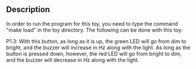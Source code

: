 ## Description

In order to run the program for this toy, you need to type the command "make
load" in the toy directory.  The following can be done with this toy:

P1.3:  With this button, as long as it is up, the green LED will go from dim
       to bright, and the buzzer will increase in Hz along with the light.  As
       long as the button is pressed down, however, the red LED will go from
       bright to dim, and the buzzer will decrease in Hz along with the light.


